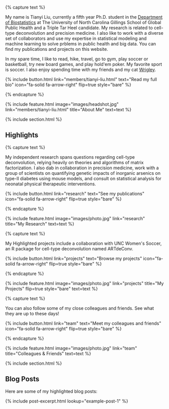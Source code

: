---
---

<!-- # Nice to Meet You! -->

<!--<img align="left" width="300" height="400" src="images/Tianyi_portrait.HEIC">-->

{% capture text %}

My name is Tianyi Liu, currently a fifth year Ph.D. student in the [Department of Biostatistics](https://sph.unc.edu/bios/biostatistics/) at The University of North Carolina Gillings School of Global Public Health and a Triple Tar Heel candidate. My research is related to cell-type deconvolution and precision medicine. I also like to work with a diverse set of collaborators and use my expertise in statistical modeling and machine learning to solve prblems in public health and big data. You can find my publications and projects on this website.

In my spare time, I like to read, hike, travel, go to gym, play soccer or basketball, try new board games, and play hold'em poker. My favorite sport is soccer. I also enjoy spending time with my friends and my cat [Wrigley](members/wrigley.html).

{%
  include button.html
  link="members/tianyi-liu.html"
  text="Read my full bio"
  icon="fa-solid fa-arrow-right"
  flip=true
  style="bare"
%}

{% endcapture %}


{%
  include feature.html
  image="images/headshot.jpg"
  link="members/tianyi-liu.html"
  title="About Me"
  text=text
%}


<!-- {%
  include portrait.html
  lookup="tianyi-liu"
  style="small"
%} -->

<!-- <div align="center">
  <img width=480 src="images/Tianyi_portrait.HEIC">
</div> -->

<!-- {% capture lorem %}
_Lorem_ **ipsum**.
{% endcapture %}

{%
  include alert.html
  type="info"
  content=lorem
%} -->


{% include section.html %}

## Highlights

{% capture text %}

My independent research spans questions regarding cell-type deconvolution, relying heavily on theories and algorithms of matrix factorization. I also dab in collaboration in precision medicine, work with a group of scientists on quantifying genetic impacts of inorganic arsenics on type-II diabetes using mouse models, and consult on statistical analysis for neonatal physical therapeutic interventions.

{%
  include button.html
  link="research"
  text="See my publications"
  icon="fa-solid fa-arrow-right"
  flip=true
  style="bare"
%}

{% endcapture %}

{%
  include feature.html
  image="images/photo.jpg"
  link="research"
  title="My Research"
  text=text
%}

{% capture text %}

My Highlighted projects include a collaboration with UNC Women's Soccer, an R package for cell-type deconvolution named ARTdeConv.

{%
  include button.html
  link="projects"
  text="Browse my projects"
  icon="fa-solid fa-arrow-right"
  flip=true
  style="bare"
%}

{% endcapture %}

{%
  include feature.html
  image="images/photo.jpg"
  link="projects"
  title="My Projects"
  flip=true
  style="bare"
  text=text
%}

{% capture text %}

You can also follow some of my close colleagues and friends. See what they are up to these days!

{%
  include button.html
  link="team"
  text="Meet my colleagues and friends"
  icon="fa-solid fa-arrow-right"
  flip=true
  style="bare"
%}

{% endcapture %}

{%
  include feature.html
  image="images/photo.jpg"
  link="team"
  title="Colleagues & Friends"
  text=text
%}

{% include section.html %}

## Blog Posts

Here are some of my highlighted blog posts:

{%
  include post-excerpt.html
  lookup="example-post-1"
%}
